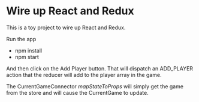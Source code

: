 # Wire up React and Redux

This is a toy project to wire up React and Redux. 

Run the app
* npm install
* npm start

And then click on the Add Player button.
That will dispatch an ADD_PLAYER action that the reducer will add to the player array in the game.

The CurrentGameConnector _mapStateToProps_ will simply get the game from the store and will 
cause the CurrentGame to update.
